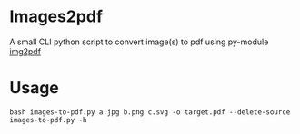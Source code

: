 # Images2pdf
A small CLI python script to convert image(s) to pdf using py-module [img2pdf](https://github.com/josch/img2pdf)

# Usage
`bash
images-to-pdf.py a.jpg b.png c.svg -o target.pdf --delete-source
images-to-pdf.py -h
`
